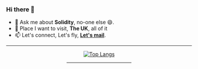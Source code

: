 ### Hi there 👋
- 💬 Ask me about **Solidity**, no-one else 😄.
- 🌱 Place I want to visit, **The UK**, all of it
- 📫 Let's connect, Let's fly, **[Let's mail](daphicx@gmail.com)**.

<div align=center>
  
  <hr>
  
  [![Top Langs](https://github-readme-stats.vercel.app/api/top-langs/?username=MissHinata&theme=omni&am&layout=compact&langs_count=10)](https://github.com/MissHinata/github-readme-stats)  
  
<hr width="35%">    
  
  </div>


<!--
**MissHinata/MissHinata** is a ✨ _special_ ✨ repository because its `README.md` (this file) appears on your GitHub profile.

Here are some ideas to get you started:

- 🔭 I’m currently working on ...
- 🌱 I’m currently learning ...
- 👯 I’m looking to collaborate on ...
- 🤔 I’m looking for help with ...
- 💬 Ask me about ...
- 📫 How to reach me: ...
- 😄 Pronouns: ...
- ⚡ Fun fact: ...
-->
